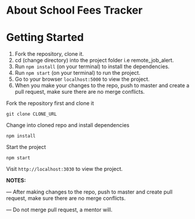 # About School Fees Tracker

# Getting Started

1. Fork the repository, clone it.
2. cd (change directory) into the project folder i.e remote_job_alert.
3. Run `npm install` (on your terminal) to install the dependencies.
4. Run `npm start` (on your terminal) to run the project.
5. Go to your browser `localhost:5000` to view the project.
6. When you make your changes to the repo, push to master and create a pull request, make sure there are no merge conflicts.

Fork the repository first and clone it

```
git clone CLONE_URL
```

Change into cloned repo and install dependencies

```
npm install
```

Start the project

```
npm start
```

Visit `http://localhost:3030` to view the project.

**NOTES:**

&mdash; After making changes to the repo, push to master and create pull request, make sure there are no merge conflicts.

&mdash; Do not merge pull request, a mentor will.
